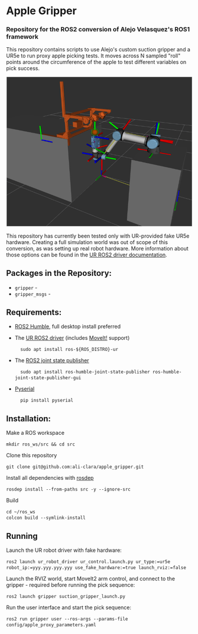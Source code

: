 # Apple Gripper
### Repository for the ROS2 conversion of Alejo Velasquez's ROS1 framework

This repository contains scripts to use Alejo's custom suction gripper and a UR5e to run proxy apple picking tests. It moves across N sampled "roll" points around the circumference of the apple to test different variables on pick success.
<p align="center">
  <img src="doc/gazebo_world.png">
</p>

This repository has currently been tested only with UR-provided fake UR5e hardware. Creating a full simulation world was out of scope of this conversion, as was setting up real robot hardware. More information about those options can be found in the [UR ROS2 driver documentation](https://docs.ros.org/en/ros2_packages/rolling/api/ur_robot_driver/index.html).

## Packages in the Repository:

- `gripper` - 
- `gripper_msgs` - 


## Requirements:

- [ROS2 Humble](https://docs.ros.org/en/humble/Installation/Ubuntu-Install-Debians.html), full desktop install preferred

- The [UR ROS2 driver](https://github.com/UniversalRobots/Universal_Robots_ROS2_Driver/tree/humble) (includes [MoveIt!](https://moveit.ros.org) support)

        sudo apt install ros-${ROS_DISTRO}-ur

- The [ROS2 joint state publisher](https://index.ros.org/p/joint_state_publisher/#humble)

        sudo apt install ros-humble-joint-state-publisher ros-humble-joint-state-publisher-gui

- [Pyserial](https://pyserial.readthedocs.io)

        pip install pyserial


## Installation:

Make a ROS workspace

    mkdir ros_ws/src && cd src

Clone this repository

    git clone git@github.com:ali-clara/apple_gripper.git

Install all dependencies with [rosdep](https://docs.ros.org/en/humble/Tutorials/Intermediate/Rosdep.html)

    rosdep install --from-paths src -y --ignore-src

Build

    cd ~/ros_ws
    colcon build --symlink-install


## Running

Launch the UR robot driver with fake hardware:

    ros2 launch ur_robot_driver ur_control.launch.py ur_type:=ur5e robot_ip:=yyy.yyy.yyy.yyy use_fake_hardware:=true launch_rviz:=false

Launch the RVIZ world, start MoveIt2 arm control, and connect to the gripper - required before running the pick sequence:

    ros2 launch gripper suction_gripper_launch.py

Run the user interface and start the pick sequence:

    ros2 run gripper user --ros-args --params-file config/apple_proxy_parameters.yaml


